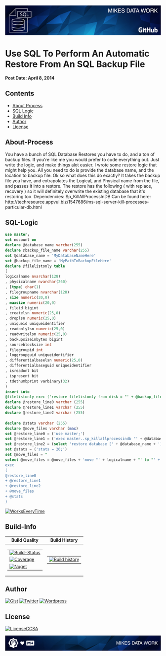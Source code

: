 ![MIKES DATA WORK GIT REPO](https://raw.githubusercontent.com/mikesdatawork/images/master/git_mikes_data_work_banner_01.png "Mikes Data Work")        

# Use SQL To Perform An Automatic Restore From An SQL Backup File
**Post Date: April 8, 2014**        

## Contents    
- [About Process](##About-Process)  
- [SQL Logic](#SQL-Logic)  
- [Build Info](#Build-Info)  
- [Author](#Author)  
- [License](#License)       

## About-Process

<p>You have a bunch of SQL Database Restores you have to do, and a ton of backup files.  If you're like me you would prefer to code everything out.  Just write the logic, and make things alot easier.  I wrote some restore logic that might help you.   All you need to do is provide the database name, and the location to backup file.
Ok so what does this do exactly?
It takes the backup file you have, and extrapolates the Logical, and Physical name from the file, and passes it into a restore.   The restore has the following ( with replace, recovery ) so it will definitely overwrite the existing database that it's restoring too.
Dependencies:
Sp_KillAllProcessInDB
Can be found here:  http://techresource.appvui.biz/1547686/ms-sql-server-kill-processes-particular-db.html</p> 


## SQL-Logic
```SQL
use master;
set nocount on
declare @database_name varchar(255)
declare @backup_file_name varchar(255)
set @database_name = 'MyDatabaseNameHere'
set @backup_file_name = 'MyPathToBackupFileHere'
declare @filelistonly table
(
logicalname nvarchar(128)
, physicalname nvarchar(260)
, [type] char(1)
, filegroupname nvarchar(128)
, size numeric(20,0)
, maxsize numeric(20,0)
, fileid bigint
, createlsn numeric(25,0)
, droplsn numeric(25,0)
, uniqueid uniqueidentifier
, readonlylsn numeric(25,0)
, readwritelsn numeric(25,0)
, backupsizeinbytes bigint
, sourceblocksize int
, filegroupid int
, loggroupguid uniqueidentifier
, differentialbaselsn numeric(25,0)
, differentialbaseguid uniqueidentifier
, isreadonl bit
, ispresent bit
, tdethumbprint varbinary(32)
)
insert into
@filelistonly exec ('restore filelistonly from disk = "' + @backup_file_name + "")
declare @restore_line0 varchar (255)
declare @restore_line1 varchar (255)
declare @restore_line2 varchar (255)

declare @stats varchar (255)
declare @move_files varchar (max)
set @restore_line0 = ('use master;')
set @restore_line1 = ('exec master..sp_killallprocessindb "' + @database_name + "';')
set @restore_line2 = (select 'restore database [' + @database_name + '] from disk = "' + @backup_file_name + "' with replace, recovery, ')
set @stats = ('stats = 20;')
set @move_files = "
select @move_files = @move_files + 'move "' + logicalname + "' to "' + physicalname + "',' + char(10) from @filelistonly order by fileid asc
exec
(
@restore_line0
+ @restore_line1
+ @restore_line2
+ @move_files
+ @stats
)
```


[![WorksEveryTime](https://forthebadge.com/images/badges/60-percent-of-the-time-works-every-time.svg)](https://shitday.de/)

## Build-Info

| Build Quality | Build History |
|--|--|
|<table><tr><td>[![Build-Status](https://ci.appveyor.com/api/projects/status/pjxh5g91jpbh7t84?svg?style=flat-square)](#)</td></tr><tr><td>[![Coverage](https://coveralls.io/repos/github/tygerbytes/ResourceFitness/badge.svg?style=flat-square)](#)</td></tr><tr><td>[![Nuget](https://img.shields.io/nuget/v/TW.Resfit.Core.svg?style=flat-square)](#)</td></tr></table>|<table><tr><td>[![Build history](https://buildstats.info/appveyor/chart/tygerbytes/resourcefitness)](#)</td></tr></table>|

## Author

[![Gist](https://img.shields.io/badge/Gist-MikesDataWork-<COLOR>.svg)](https://gist.github.com/mikesdatawork)
[![Twitter](https://img.shields.io/badge/Twitter-MikesDataWork-<COLOR>.svg)](https://twitter.com/mikesdatawork)
[![Wordpress](https://img.shields.io/badge/Wordpress-MikesDataWork-<COLOR>.svg)](https://mikesdatawork.wordpress.com/)


   
## License
[![LicenseCCSA](https://img.shields.io/badge/License-CreativeCommonsSA-<COLOR>.svg)](https://creativecommons.org/share-your-work/licensing-types-examples/)

![Mikes Data Work](https://raw.githubusercontent.com/mikesdatawork/images/master/git_mikes_data_work_banner_02.png "Mikes Data Work")
 
